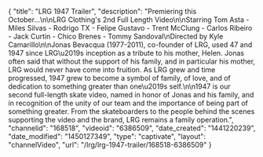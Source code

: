 {
    "title": "LRG 1947 Trailer",
    "description": "Premiering this October...\n\nLRG Clothing's 2nd Full Length Video\n\nStarring Tom Asta - Miles Silvas - Rodrigo TX - Felipe Gustavo - Trent McClung - Carlos Ribeiro - Jack Curtin - Chico Brenes - Tommy Sandoval\nDirected by Kyle Camarillo\n\nJonas Bevacqua (1977-2011), co-founder of LRG, used 47 and 1947 since LRG\u2019s inception as a tribute to his mother, Helen. Jonas often said that without the support of his family, and in particular his mother, LRG would never have come into fruition. As LRG grew and time progressed, 1947 grew to become a symbol of family, of love, and of dedication to something greater than one\u2019s self.\n\n1947 is our second full-length skate video, named in honor of Jonas and his family, and in recognition of the unity of our team and the importance of being part of something greater. From the skateboarders to the people behind the scenes supporting the video and the brand, LRG remains a family operation.",
    "channelid": "168518",
    "videoid": "6386509",
    "date_created": "1441220239",
    "date_modified": "1450127349",
    "type": "captivate",
    "layout": "channelVideo",
    "url": "\/lrg\/lrg-1947-trailer\/168518-6386509"
}